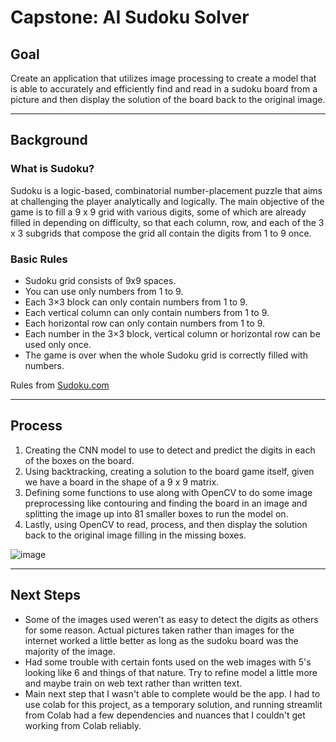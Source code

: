 # Capstone: AI Sudoku Solver

## Goal

Create an application that utilizes image processing to create a model that is able to accurately and efficiently find and read in a sudoku board from a picture and then display the solution of the board back to the original image.

---

## Background

### What is Sudoku?

Sudoku is a logic-based, combinatorial number-placement puzzle that aims at challenging the player analytically and logically. The main objective of the game is to fill a 9 x 9 grid with various digits, some of which are already filled in depending on difficulty, so that each column, row, and each of the 3 x 3 subgrids that compose the grid all contain the digits from 1 to 9 once.



### Basic Rules

- Sudoku grid consists of 9x9 spaces.
- You can use only numbers from 1 to 9.
- Each 3×3 block can only contain numbers from 1 to 9.
- Each vertical column can only contain numbers from 1 to 9.
- Each horizontal row can only contain numbers from 1 to 9.
- Each number in the 3×3 block, vertical column or horizontal row can be used only once.
- The game is over when the whole Sudoku grid is correctly filled with numbers.

Rules from [Sudoku.com](https://sudoku.com/sudoku-rules/)

---

## Process

1. Creating the CNN model to use to detect and predict the digits in each of the boxes on the board.
2. Using backtracking, creating a solution to the board game itself, given we have a board in the shape of a 9 x 9 matrix.
3. Defining some functions to use along with OpenCV to do some image preprocessing like contouring and finding the board in an image and splitting the image up into 81 smaller boxes to run the model on.
4. Lastly, using OpenCV to read, process, and then display the solution back to the original image filling in the missing boxes.

![image](image_ans.png)

---

## Next Steps

- Some of the images used weren't as easy to detect the digits as others for some reason. Actual pictures taken rather than images for the internet worked a little better as long as the sudoku board was the majority of the image.
- Had some trouble with certain fonts used on the web images with 5's looking like 6 and things of that nature. Try to refine model a little more and maybe train on web text rather than written text.
- Main next step that I wasn't able to complete would be the app. I had to use colab for this project, as a temporary solution, and running streamlit from Colab had a few dependencies and nuances that I couldn't get working from Colab reliably. 
